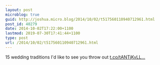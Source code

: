 ```yaml
---
layout: post
microblog: true
guid: http://joshua.micro.blog/2014/10/02/t517560110940712961.html
post_id: 40279
date: 2014-10-02T17:22:00+1100
lastmod: 2019-07-30T17:41:44+1100
type: post
url: /2014/10/02/t517560110940712961.html
---
```

15 wedding traditions I'd like to see you throw out [t.co/tANTjKvLL...](http://t.co/tANTjKvLLJ)
